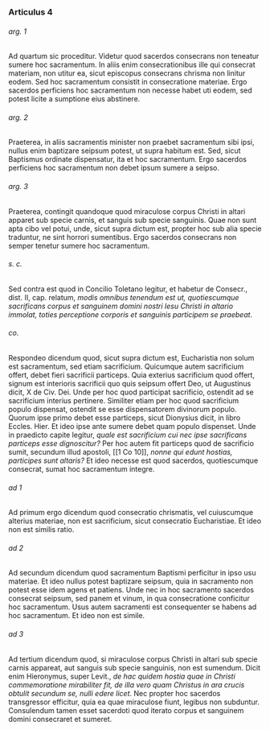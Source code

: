 ### Articulus 4

###### arg. 1
Ad quartum sic proceditur. Videtur quod sacerdos consecrans non teneatur sumere hoc sacramentum. In aliis enim consecrationibus ille qui consecrat materiam, non utitur ea, sicut episcopus consecrans chrisma non linitur eodem. Sed hoc sacramentum consistit in consecratione materiae. Ergo sacerdos perficiens hoc sacramentum non necesse habet uti eodem, sed potest licite a sumptione eius abstinere.

###### arg. 2
Praeterea, in aliis sacramentis minister non praebet sacramentum sibi ipsi, nullus enim baptizare seipsum potest, ut supra habitum est. Sed, sicut Baptismus ordinate dispensatur, ita et hoc sacramentum. Ergo sacerdos perficiens hoc sacramentum non debet ipsum sumere a seipso.

###### arg. 3
Praeterea, contingit quandoque quod miraculose corpus Christi in altari apparet sub specie carnis, et sanguis sub specie sanguinis. Quae non sunt apta cibo vel potui, unde, sicut supra dictum est, propter hoc sub alia specie traduntur, ne sint horrori sumentibus. Ergo sacerdos consecrans non semper tenetur sumere hoc sacramentum.

###### s. c.
Sed contra est quod in Concilio Toletano legitur, et habetur de Consecr., dist. II, cap. relatum, *modis omnibus tenendum est ut, quotiescumque sacrificans corpus et sanguinem domini nostri Iesu Christi in altario immolat, toties perceptione corporis et sanguinis participem se praebeat*.

###### co.
Respondeo dicendum quod, sicut supra dictum est, Eucharistia non solum est sacramentum, sed etiam sacrificium. Quicumque autem sacrificium offert, debet fieri sacrificii particeps. Quia exterius sacrificium quod offert, signum est interioris sacrificii quo quis seipsum offert Deo, ut Augustinus dicit, X de Civ. Dei. Unde per hoc quod participat sacrificio, ostendit ad se sacrificium interius pertinere. Similiter etiam per hoc quod sacrificium populo dispensat, ostendit se esse dispensatorem divinorum populo. Quorum ipse primo debet esse particeps, sicut Dionysius dicit, in libro Eccles. Hier. Et ideo ipse ante sumere debet quam populo dispenset. Unde in praedicto capite legitur, *quale est sacrificium cui nec ipse sacrificans particeps esse dignoscitur?* Per hoc autem fit particeps quod de sacrificio sumit, secundum illud apostoli, [[1 Co 10]], *nonne qui edunt hostias, participes sunt altaris?* Et ideo necesse est quod sacerdos, quotiescumque consecrat, sumat hoc sacramentum integre.

###### ad 1
Ad primum ergo dicendum quod consecratio chrismatis, vel cuiuscumque alterius materiae, non est sacrificium, sicut consecratio Eucharistiae. Et ideo non est similis ratio.

###### ad 2
Ad secundum dicendum quod sacramentum Baptismi perficitur in ipso usu materiae. Et ideo nullus potest baptizare seipsum, quia in sacramento non potest esse idem agens et patiens. Unde nec in hoc sacramento sacerdos consecrat seipsum, sed panem et vinum, in qua consecratione conficitur hoc sacramentum. Usus autem sacramenti est consequenter se habens ad hoc sacramentum. Et ideo non est simile.

###### ad 3
Ad tertium dicendum quod, si miraculose corpus Christi in altari sub specie carnis appareat, aut sanguis sub specie sanguinis, non est sumendum. Dicit enim Hieronymus, super Levit., *de hac quidem hostia quae in Christi commemoratione mirabiliter fit, de illa vero quam Christus in ara crucis obtulit secundum se, nulli edere licet*. Nec propter hoc sacerdos transgressor efficitur, quia ea quae miraculose fiunt, legibus non subduntur. Consulendum tamen esset sacerdoti quod iterato corpus et sanguinem domini consecraret et sumeret.

